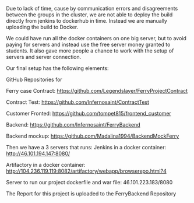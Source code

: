 Due to lack of time, cause by communication errors and disagreements between the groups in the cluster, we are not able to deploy the build directly from jenkins to dockerhub in time. Instead we are manually uploading the build to Docker.
 
We could have run all the docker containers on one big server, but to avoid paying for servers and instead use the free server money granted to students. It also gave more people a chance to work with the setup of servers and server connection. 

Our final setup has the following elements:

GitHub Repositories for 

Ferry case Contract:
https://github.com/Legendslayer/FerryProjectContract

Contract Test:
https://github.com/Infernosaint/ContractTest

Customer Fronted:
https://github.com/tompet815/frontend_customer

Backend:
https://github.com/Infernosaint/FerryBackend

Backend mockup:
https://github.com/Madalina1994/BackendMockFerry

Then we have a 3 servers that runs:
Jenkins in a docker container:
http://46.101.194.147:8080/  

Artifactory in a docker container:
http://104.236.119.119:8082/artifactory/webapp/browserepo.html?4

Server to run our project dockerfile and war file:
46.101.223.183/8080

The Report for this project is uploaded to the FerryBackend Repository

